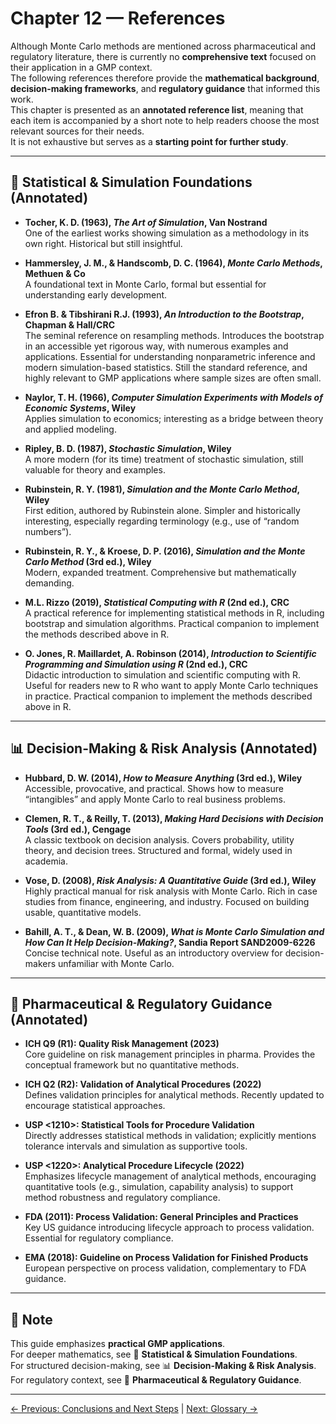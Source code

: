# Chapter 12 — References

Although Monte Carlo methods are mentioned across pharmaceutical and regulatory literature, there is currently no **comprehensive text** focused on their application in a GMP context.  
The following references therefore provide the **mathematical background**, **decision-making frameworks**, and **regulatory guidance** that informed this work.  
This chapter is presented as an **annotated reference list**, meaning that each item is accompanied by a short note to help readers choose the most relevant sources for their needs.  
It is not exhaustive but serves as a **starting point for further study**.

---

## 📘 Statistical & Simulation Foundations (Annotated)

- **Tocher, K. D. (1963), *The Art of Simulation*, Van Nostrand**  
  One of the earliest works showing simulation as a methodology in its own right. Historical but still insightful.  

- **Hammersley, J. M., & Handscomb, D. C. (1964), *Monte Carlo Methods*, Methuen & Co**  
  A foundational text in Monte Carlo, formal but essential for understanding early development.

- **Efron B. & Tibshirani R.J. (1993), *An Introduction to the Bootstrap*, Chapman & Hall/CRC**  
  The seminal reference on resampling methods. Introduces the bootstrap in an accessible yet rigorous way, with numerous examples and applications. Essential for understanding nonparametric inference and modern simulation-based statistics. Still the standard reference, and highly relevant to GMP applications where sample sizes are often small.

- **Naylor, T. H. (1966), *Computer Simulation Experiments with Models of Economic Systems*, Wiley**  
  Applies simulation to economics; interesting as a bridge between theory and applied modeling.  

- **Ripley, B. D. (1987), *Stochastic Simulation*, Wiley**  
  A more modern (for its time) treatment of stochastic simulation, still valuable for theory and examples.  

- **Rubinstein, R. Y. (1981), *Simulation and the Monte Carlo Method*, Wiley**  
  First edition, authored by Rubinstein alone. Simpler and historically interesting, especially regarding terminology (e.g., use of “random numbers”).  

- **Rubinstein, R. Y., & Kroese, D. P. (2016), *Simulation and the Monte Carlo Method* (3rd ed.), Wiley**  
  Modern, expanded treatment. Comprehensive but mathematically demanding.

- **M.L. Rizzo (2019), *Statistical Computing with R* (2nd ed.), CRC**  
  A practical reference for implementing statistical methods in R, including bootstrap and simulation algorithms. Practical companion to implement the methods described above in R.  

- **O. Jones, R. Maillardet, A. Robinson (2014), *Introduction to Scientific Programming and Simulation using R* (2nd ed.), CRC**  
  Didactic introduction to simulation and scientific computing with R. Useful for readers new to R who want to apply Monte Carlo techniques in practice. Practical companion to implement the methods described above in R.

---

## 📊 Decision-Making & Risk Analysis (Annotated)

- **Hubbard, D. W. (2014), *How to Measure Anything* (3rd ed.), Wiley**  
  Accessible, provocative, and practical. Shows how to measure “intangibles” and apply Monte Carlo to real business problems.  

- **Clemen, R. T., & Reilly, T. (2013), *Making Hard Decisions with Decision Tools* (3rd ed.), Cengage**  
  A classic textbook on decision analysis. Covers probability, utility theory, and decision trees. Structured and formal, widely used in academia.  

- **Vose, D. (2008), *Risk Analysis: A Quantitative Guide* (3rd ed.), Wiley**  
  Highly practical manual for risk analysis with Monte Carlo. Rich in case studies from finance, engineering, and industry. Focused on building usable, quantitative models.  

- **Bahill, A. T., & Dean, W. B. (2009), *What is Monte Carlo Simulation and How Can It Help Decision-Making?*, Sandia Report SAND2009-6226**  
  Concise technical note. Useful as an introductory overview for decision-makers unfamiliar with Monte Carlo.  

---

## 💊 Pharmaceutical & Regulatory Guidance (Annotated)

- **ICH Q9 (R1): Quality Risk Management (2023)**  
  Core guideline on risk management principles in pharma. Provides the conceptual framework but no quantitative methods.  

- **ICH Q2 (R2): Validation of Analytical Procedures (2022)**  
  Defines validation principles for analytical methods. Recently updated to encourage statistical approaches.  

- **USP <1210>: Statistical Tools for Procedure Validation**  
  Directly addresses statistical methods in validation; explicitly mentions tolerance intervals and simulation as supportive tools.  

- **USP <1220>: Analytical Procedure Lifecycle (2022)**  
  Emphasizes lifecycle management of analytical methods, encouraging quantitative tools (e.g., simulation, capability analysis) to support method robustness and regulatory compliance.  

- **FDA (2011): Process Validation: General Principles and Practices**  
  Key US guidance introducing lifecycle approach to process validation. Essential for regulatory compliance.  

- **EMA (2018): Guideline on Process Validation for Finished Products**  
  European perspective on process validation, complementary to FDA guidance.  

---

## 📌 Note

This guide emphasizes **practical GMP applications**.  
For deeper mathematics, see 📘 **Statistical & Simulation Foundations**.  
For structured decision-making, see 📊 **Decision-Making & Risk Analysis**.  
For regulatory context, see 💊 **Pharmaceutical & Regulatory Guidance**.

---

[← Previous: Conclusions and Next Steps](chapter11_conclusions-nextsteps.md) | [Next: Glossary →](chapter13_glossary.md)  
